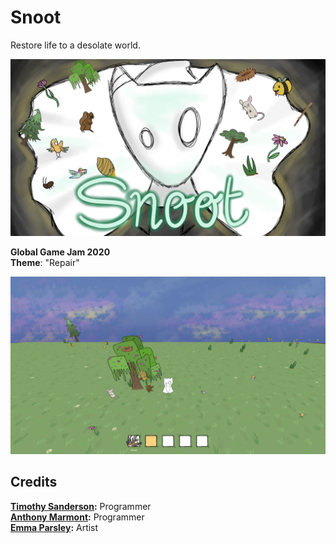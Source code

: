 # Snoot

Restore life to a desolate world.

[![Snoot Cover](./img/cover.png)](https://www.youtube.com/watch?v=QG4aYGcsoio)

**Global Game Jam 2020**\
**Theme**: "Repair"

![Snoot Gameplay End](./img/gameplay-end.png)

## Credits

**[Timothy Sanderson](https://github.com/40219124):** Programmer\
**[Anthony Marmont](https://github.com/Fydar):** Programmer\
**[Emma Parsley](https://github.com/40206111):** Artist

